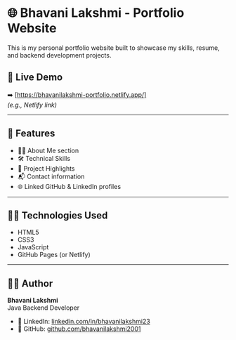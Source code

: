 # 🌐 Bhavani Lakshmi - Portfolio Website

This is my personal portfolio website built to showcase my skills, resume, and backend development projects.

## 🔗 Live Demo
➡️ [https://bhavanilakshmi-portfolio.netlify.app/]  
*(e.g., Netlify link)*

---

## 📌 Features

- 👩‍💻 About Me section
- 🛠️ Technical Skills
- 📁 Project Highlights 
- 📬 Contact information
- 🌐 Linked GitHub & LinkedIn profiles

---

## 🧑‍💻 Technologies Used

- HTML5  
- CSS3  
- JavaScript  
- GitHub Pages (or Netlify)

---


## 🙋‍♀️ Author

**Bhavani Lakshmi**  
Java Backend Developer  
- 🔗 LinkedIn: [linkedin.com/in/bhavanilakshmi23](https://linkedin.com/in/bhavanilakshmi23)  
- 🐙 GitHub: [github.com/bhavanilakshmi2001](https://github.com/bhavanilakshmi2001)

